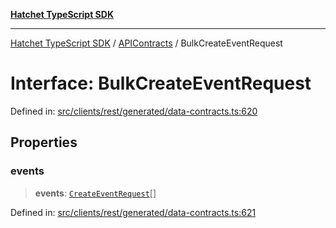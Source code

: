 [**Hatchet TypeScript SDK**](../../../../README.md)

***

[Hatchet TypeScript SDK](../../../../README.md) / [APIContracts](../README.md) / BulkCreateEventRequest

# Interface: BulkCreateEventRequest

Defined in: [src/clients/rest/generated/data-contracts.ts:620](https://github.com/hatchet-dev/hatchet/blob/0288a24f2e9f14787135b399bd47182f4d1260d9/sdks/typescript/src/clients/rest/generated/data-contracts.ts#L620)

## Properties

### events

> **events**: [`CreateEventRequest`](CreateEventRequest.md)[]

Defined in: [src/clients/rest/generated/data-contracts.ts:621](https://github.com/hatchet-dev/hatchet/blob/0288a24f2e9f14787135b399bd47182f4d1260d9/sdks/typescript/src/clients/rest/generated/data-contracts.ts#L621)
